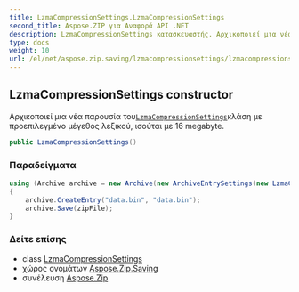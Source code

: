 ```yaml
---
title: LzmaCompressionSettings.LzmaCompressionSettings
second_title: Aspose.ZIP για Αναφορά API .NET
description: LzmaCompressionSettings κατασκευαστής. Αρχικοποιεί μια νέα παρουσία τουLzmaCompressionSettingsκλάση με προεπιλεγμένο μέγεθος λεξικού ισούται με 16 megabyte.
type: docs
weight: 10
url: /el/net/aspose.zip.saving/lzmacompressionsettings/lzmacompressionsettings/
---
```

## LzmaCompressionSettings constructor

Αρχικοποιεί μια νέα παρουσία του[`LzmaCompressionSettings`](../)κλάση με προεπιλεγμένο μέγεθος λεξικού, ισούται με 16 megabyte.

```csharp
public LzmaCompressionSettings()
```

### Παραδείγματα

```csharp
using (Archive archive = new Archive(new ArchiveEntrySettings(new LzmaCompressionSettings())))
{
    archive.CreateEntry("data.bin", "data.bin");
    archive.Save(zipFile);
}
```

### Δείτε επίσης

* class [LzmaCompressionSettings](../)
* χώρος ονομάτων [Aspose.Zip.Saving](../../lzmacompressionsettings/)
* συνέλευση [Aspose.Zip](../../../)



